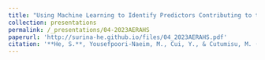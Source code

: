 ```yaml
---
title: "Using Machine Learning to Identify Predictors Contributing to the College Enrollment of High School Students with Lower Socioeconomic Status"
collection: presentations
permalink: /_presentations/04-2023AERAHS
paperurl: 'http://surina-he.github.io/files/04_2023AERAHS.pdf'
citation: '**He, S.**, Yousefpoori-Naeim, M., Cui, Y., & Cutumisu, M. (2023 April). *Using Machine Learning to Identify Predictors Contributing to the College Enrollment of High School Students with Lower Socioeconomic Status*. Paper presented at the annual meeting of the American Educational Research Association, Chicago, IL.'
---
```

